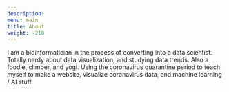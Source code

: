 ```yaml
---
description: 
menu: main
title: About
weight: -210
---
```


I am a bioinformatician in the process of converting into a data scientist. Totally nerdy about data visualization, and studying data trends. Also a foodie, climber, and yogi. Using the coronavirus quarantine period to teach myself to make a website, visualize coronavirus data, and machine learning / AI stuff. 


